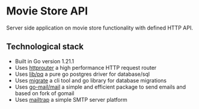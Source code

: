 
# Movie Store API

Server side application on movie store functionality with defined HTTP API.

## Technological stack

- Built in Go version 1.21.1
- Uses [httprouter](https://github.com/julienschmidt/httprouter) a high performance HTTP request router
- Uses [lib/pq](https://github.com/lib/pq) a pure go postgres driver for database/sql
- Uses [migrate](https://github.com/golang-migrate/migrate) a cli tool and go library for database migrations 
- Uses [go-mail/mail](https://github.com/go-mail/mail) a simple and efficient package to send emails and based on fork of gomail
- Uses [mailtrap](https://mailtrap.io) a simple SMTP server platform